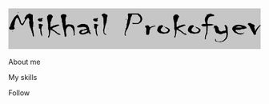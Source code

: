 ![Header](https://github.com/ProkofyevM/prokofyevM/blob/main/assets/img.png)


About me


My skills

Follow 
